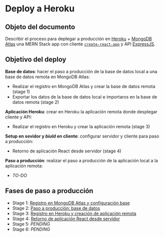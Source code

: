 # Deploy a Heroku

## Objeto del documento

Describir el proceso para deplegar a producción en [Heroku](https://www.heroku.com/) + [MongoDB Atlas](https://www.mongodb.com/cloud/atlas) una MERN Stack app con cliente [`create-react-app`](https://create-react-app.dev/docs/getting-started/) y API [ExpressJS](https://expressjs.com/).

## Objetivo del deploy

**Base de datos**: hacer el paso a producción de la base de datos local a una base de datos remota en MongoDB Atlas:

- Realizar el registro en MongoDB Atlas y crear la base de datos remota (stage 1)
- Exportar los datos de la base de datos local e importaros en la base de datos remota (stage 2)

**Aplicación Heroku**: crear en Heroku la aplicación remota donde desplegar cliente y API:

- Realizar el registro en Heroku y crear la aplicación remota (stage 3)

**Setup en sevidor y _biuld_ en cliente**: configurar servidor y cliente para paso a producción:

-  Retorno de aplicación React desde servidor (stage 4)

**Paso a producción**: realizar el paso a producción de la aplicación local a la aplicación remota:

- _TO-DO_

## Fases de paso a producción

- Stage 1: [Registro en MongoDB Atlas y configuración base](https://github.com/german-alvarez-dev/deploy-mern-app/blob/main/stage1.md)
- Stage 2:  [Paso a producción: base de datos](https://github.com/german-alvarez-dev/deploy-mern-app/blob/main/stage2.md)
- Stage 3:  [Registro en Heroku y creación de aplicación remota](https://github.com/german-alvarez-dev/deploy-mern-app/blob/main/stage3.md)
- Stage 4:  [Retorno de aplicación React desde servidor](https://github.com/german-alvarez-dev/deploy-mern-app/blob/main/stage4.md)
- Stage 5:  _PENDING_
- Stage 6:  _PENDING_

